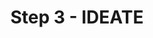 ---
navTitle: 'Step 3'
title: 'Step 3 - IDEATE'
metaTitle: 'Career Service'
metaDescription: 'Career Service IDEATE'
access: all
prev: 'career/Step-2/Task-3'
next: 'career/Step-3/Task-1'
---